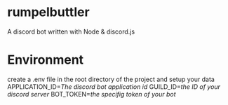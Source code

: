 # rumpelbuttler
A discord bot written with Node &amp; discord.js

# Environment
create a .env file in the root directory of the project and setup your data
APPLICATION_ID=*The discord bot application id*
GUILD_ID=*the ID of your discord server*
BOT_TOKEN=*the specifig token of your bot*


